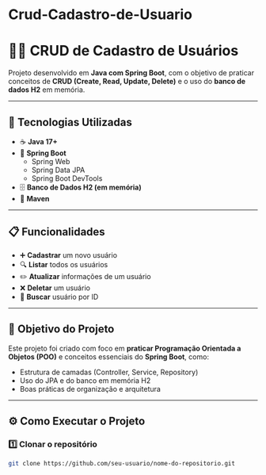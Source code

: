 # Crud-Cadastro-de-Usuario

# 🧑‍💻 CRUD de Cadastro de Usuários

Projeto desenvolvido em **Java com Spring Boot**, com o objetivo de praticar conceitos de **CRUD (Create, Read, Update, Delete)** e o uso do **banco de dados H2** em memória.

---

## 🚀 Tecnologias Utilizadas

- ☕ **Java 17+**
- 🌱 **Spring Boot**
  - Spring Web
  - Spring Data JPA
  - Spring Boot DevTools
- 🗄️ **Banco de Dados H2 (em memória)**
- 🧰 **Maven**

---

## 📋 Funcionalidades

- ➕ **Cadastrar** um novo usuário  
- 🔍 **Listar** todos os usuários  
- ✏️ **Atualizar** informações de um usuário  
- ❌ **Deletar** um usuário  
- 🔎 **Buscar** usuário por ID  

---

## 🧠 Objetivo do Projeto

Este projeto foi criado com foco em **praticar Programação Orientada a Objetos (POO)** e conceitos essenciais do **Spring Boot**, como:
- Estrutura de camadas (Controller, Service, Repository)
- Uso do JPA e do banco em memória H2
- Boas práticas de organização e arquitetura

---

## ⚙️ Como Executar o Projeto

### 1️⃣ Clonar o repositório
```bash
git clone https://github.com/seu-usuario/nome-do-repositorio.git
